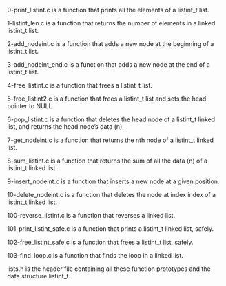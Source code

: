 0-print_listint.c is a function that prints all the elements of a
listint_t list.

1-listint_len.c is a function that returns the number of elements in a 
linked listint_t list.

2-add_nodeint.c is a function that adds a new node at the beginning of a
listint_t list.

3-add_nodeint_end.c is a function that adds a new node at the end of a 
listint_t list.

4-free_listint.c is a function that frees a listint_t list.

5-free_listint2.c is a function that frees a listint_t list and sets the head
pointer to NULL.

6-pop_listint.c is a function that deletes the head node of a listint_t linked 
list, and returns the head node’s data (n).

7-get_nodeint.c is a function that returns the nth node of a listint_t 
linked list.

8-sum_listint.c is a function that returns the sum of all the data (n) of a 
listint_t linked list.

9-insert_nodeint.c is a function that inserts a new node at a given position.

10-delete_nodeint.c is a function that deletes the node at index index of a 
listint_t linked list.

100-reverse_listint.c is a function that reverses a linked list.

101-print_listint_safe.c is a function that prints a listint_t 
linked list, safely.

102-free_listint_safe.c is a function that frees a listint_t list, safely.

103-find_loop.c is a function that finds the loop in a linked list.

lists.h is the header file containing all these function prototypes
and the data structure listint_t.
